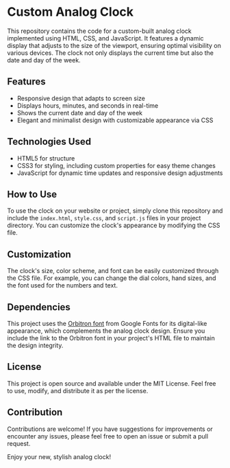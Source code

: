 # Custom Analog Clock

This repository contains the code for a custom-built analog clock implemented using HTML, CSS, and JavaScript. It features a dynamic display that adjusts to the size of the viewport, ensuring optimal visibility on various devices. The clock not only displays the current time but also the date and day of the week.

## Features

- Responsive design that adapts to screen size
- Displays hours, minutes, and seconds in real-time
- Shows the current date and day of the week
- Elegant and minimalist design with customizable appearance via CSS

## Technologies Used

- HTML5 for structure
- CSS3 for styling, including custom properties for easy theme changes
- JavaScript for dynamic time updates and responsive design adjustments

## How to Use

To use the clock on your website or project, simply clone this repository and include the `index.html`, `style.css`, and `script.js` files in your project directory. You can customize the clock's appearance by modifying the CSS file.

## Customization

The clock's size, color scheme, and font can be easily customized through the CSS file. For example, you can change the dial colors, hand sizes, and the font used for the numbers and text.

## Dependencies

This project uses the [Orbitron font](https://fonts.google.com/specimen/Orbitron) from Google Fonts for its digital-like appearance, which complements the analog clock design. Ensure you include the link to the Orbitron font in your project's HTML file to maintain the design integrity.

## License

This project is open source and available under the MIT License. Feel free to use, modify, and distribute it as per the license.

## Contribution

Contributions are welcome! If you have suggestions for improvements or encounter any issues, please feel free to open an issue or submit a pull request.

Enjoy your new, stylish analog clock!
